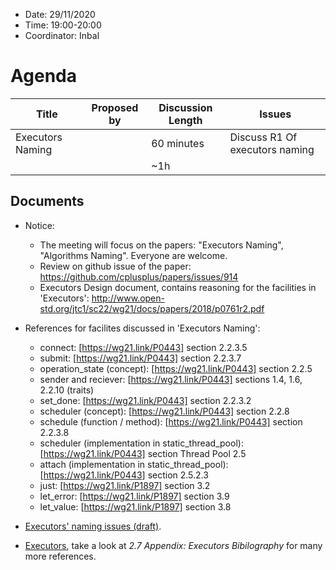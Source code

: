 * Date: 29/11/2020
* Time: 19:00-20:00
* Coordinator: Inbal

# Agenda

| Title | Proposed by | Discussion Length | Issues       |
|----------|-------------|-------------|----------------|
| Executors Naming |   | 60 minutes   | Discuss R1 Of executors naming   |
|           |   | ~1h     |          |

## Documents

* Notice: 
  * The meeting will focus on the papers: "Executors Naming", "Algorithms Naming". Everyone are welcome.   
  * Review on github issue of the paper: https://github.com/cplusplus/papers/issues/914
  * Executors Design document, contains reasoning for the facilities in 'Executors': http://www.open-std.org/jtc1/sc22/wg21/docs/papers/2018/p0761r2.pdf

* References for facilites discussed in 'Executors Naming':
  * connect: [https://wg21.link/P0443] section 2.2.3.5
  * submit: [https://wg21.link/P0443] section 2.2.3.7
  * operation_state (concept): [https://wg21.link/P0443] section 2.2.5
  * sender and reciever: [https://wg21.link/P0443] sections 1.4, 1.6, 2.2.10 (traits)
  * set_done: [https://wg21.link/P0443] section 2.2.3.2
  * scheduler (concept): [https://wg21.link/P0443] section 2.2.8
  * schedule (function / method): [https://wg21.link/P0443] section 2.2.3.8
  * scheduler (implementation in static_thread_pool): [https://wg21.link/P0443] section Thread Pool 2.5
  * attach (implementation in static_thread_pool): [https://wg21.link/P0443] section 2.5.2.3
  * just: [https://wg21.link/P1897] section 3.2
  * let_error: [https://wg21.link/P1897] section 3.9
  * let_value: [https://wg21.link/P1897] section 3.8
  
* [Executors' naming issues (draft)](https://docs.google.com/document/d/1AXgg3-sMhYFNv0UJ95K1XQiNBbk9wQ16t6lY5YVidtQ/edit?usp=sharing).
* [Executors](wg21.link/p0443), take a look at _2.7 Appendix: Executors Bibilography_ for many more references.
